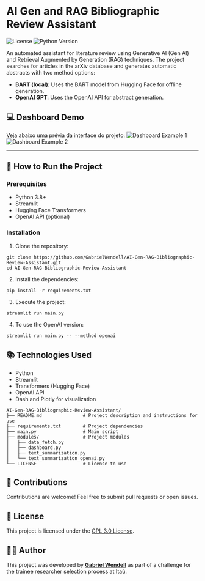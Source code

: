 # AI Gen and RAG Bibliographic Review Assistant

![License](https://img.shields.io/badge/license-GPLv3-blue)
![Python Version](https://img.shields.io/badge/python-3.8%2B-brightgreen)

An automated assistant for literature review using Generative AI (Gen AI) and Retrieval Augmented by Generation (RAG) techniques. The project searches for articles in the arXiv database and generates automatic abstracts with two method options:
- **BART (local)**: Uses the BART model from Hugging Face for offline generation.
- **OpenAI GPT**: Uses the OpenAI API for abstract generation.


## 💻 Dashboard Demo
Veja abaixo uma prévia da interface do projeto:
![Dashboard Example 1](dashboard_example1.png)
![Dashboard Example 2](dashboard_example2.png)

---

## 🚀 How to Run the Project
### Prerequisites
- Python 3.8+
- Streamlit
- Hugging Face Transformers
- OpenAI API (optional)

### Installation
1. Clone the repository:
```git
git clone https://github.com/GabrielWendell/AI-Gen-RAG-Bibliographic-Review-Assistant.git
cd AI-Gen-RAG-Bibliographic-Review-Assistant
```
2. Install the dependencies:
```git
pip install -r requirements.txt
```
3. Execute the project:
```git
streamlit run main.py
```
4. To use the OpenAI version:
```git
streamlit run main.py -- --method openai
```
## 📚 Technologies Used
- Python
- Streamlit
- Transformers (Hugging Face)
- OpenAI API
- Dash and Plotly for visualization

``` Repository Structure
AI-Gen-RAG-Bibliographic-Review-Assistant/
├── README.md               # Project description and instructions for use
├── requirements.txt        # Project dependencies
├── main.py                 # Main script
├── modules/                # Project modules
│   ├── data_fetch.py
│   ├── dashboard.py
│   ├── text_summarization.py
│   └── text_summarization_openai.py
└── LICENSE                 # License to use
```

## 🤝 Contributions
Contributions are welcome! Feel free to submit pull requests or open issues.

## 📝 License
This project is licensed under the [GPL 3.0 License](https://github.com/GabrielWendell/AI-Gen-RAG-Bibliographic-Review-Assistant/blob/main/LICENSE).

## 🧑‍💻 Author
This project was developed by [**Gabriel Wendell**](https://github.com/GabrielWendell) as part of a challenge for the trainee researcher selection process at Itaú.
